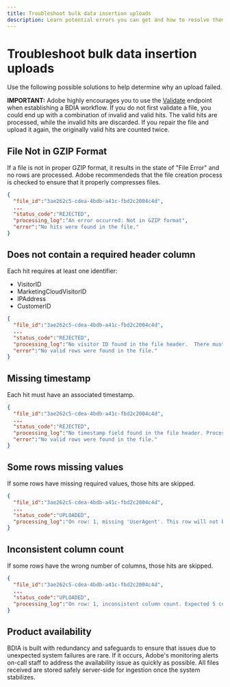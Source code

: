 ```yaml
---
title: Troubleshoot bulk data insertion uploads
description: Learn potential errors you can get and how to resolve them.
---
```


# Troubleshoot bulk data insertion uploads

Use the following possible solutions to help determine why an upload failed.

**IMPORTANT:** Adobe highly encourages you to use the [Validate](validate.md) endpoint when establishing a BDIA workflow. If you do not first validate a file, you could end up with a combination of invalid and valid hits. The valid hits are processed, while the invalid hits are discarded. If you repair the file and upload it again, the originally valid hits are counted twice.

## File Not in GZIP Format

If a file is not in proper GZIP format, it results in the state of "File Error" and no rows are processed. Adobe recommendeds that the file creation process is checked to ensure that it properly compresses files.

```json
{
  "file_id":"3ae262c5-cdea-4bdb-a41c-fbd2c2004c4d",
  ...
  "status_code":"REJECTED",
  "processing_log":"An error occurred: Not in GZIP format",
  "error":"No hits were found in the file."
}
```

## Does not contain a required header column

Each hit requires at least one identifier:

* VisitorID
* MarketingCloudVisitorID
* IPAddress
* CustomerID

```json
{
  "file_id":"3ae262c5-cdea-4bdb-a41c-fbd2c2004c4d",
  ...
  "status_code":"REJECTED",
  "processing_log":"No visitor ID found in the file header.  There must be one of VisitorID, MarketingCloudVisitorID, IPAddress, or CustomerID defined...",
  "error":"No valid rows were found in the file."
}
```

## Missing timestamp

Each hit must have an associated timestamp.

```json
{
  "file_id":"3ae262c5-cdea-4bdb-a41c-fbd2c2004c4d",
  ...
  "status_code":"REJECTED",
  "processing_log":"No timestamp field found in the file header. Processing complete: 0 rows will be submitted. 5000 rows were invalid.",
  "error":"No valid rows were found in the file."
}
```

## Some rows missing values

If some rows have missing required values, those hits are skipped.

```json
{
  "file_id":"3ae262c5-cdea-4bdb-a41c-fbd2c2004c4d",
  ...
  "status_code":"UPLOADED",
  "processing_log":"On row: 1, missing 'UserAgent'. This row will not be submitted. On row: 57, missing 'ReportSuiteId'. This row will not be submitted. Processing complete: 4998 rows will be submitted. 2 rows were invalid."
}
```

## Inconsistent column count

If some rows have the wrong number of columns, those hits are skipped.

```json
{
  "file_id":"3ae262c5-cdea-4bdb-a41c-fbd2c2004c4d",
  ...
  "status_code":"UPLOADED",
  "processing_log":"On row: 1, inconsistent column count. Expected 5 columns, but found 6. On row: 3, inconsistent column count.  Expected 5 columns, but found 4. Processing complete: 4998 rows will be submitted.  2 rows were invalid."
}
```

## Product availability

BDIA is built with redundancy and safeguards to ensure that issues due to unexpected system failures are rare. If it occurs, Adobe's monitoring alerts on-call staff to address the availability issue as quickly as possible. All files received are stored safely server-side for ingestion once the system stabilizes.
